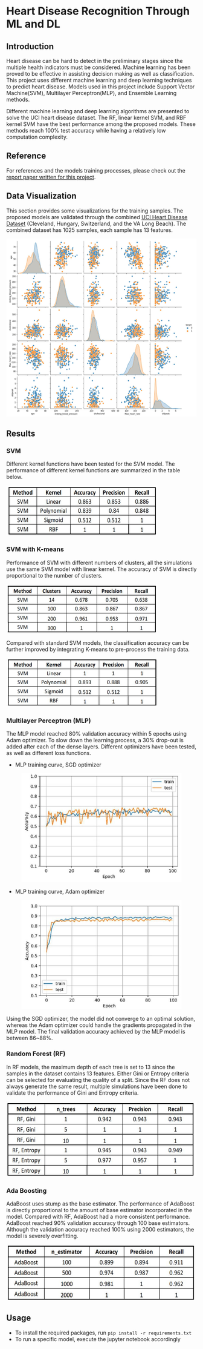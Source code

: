 # Heart Disease Recognition Through ML and DL

## Introduction

Heart disease can be hard to detect in the preliminary stages since the multiple health indicators must be considered. Machine 
learning has been proved to be effective in assisting decision making as well as classification. This project uses different machine learning and deep learning techniques to predict heart disease. Models used in this project include Support Vector Machine(SVM), Multilayer Perceptron(MLP), and Ensemble Learning methods. 

Different machine learning and deep learning algorithms are presented to solve the UCI heart disease dataset. The RF, linear kernel SVM, and RBF kernel SVM have the best performance among the proposed models. These methods reach 100% test accuracy while having a relatively low computation complexity.

## Reference

For references and the models training processes, please check out the [report paper written for this project](https://github.com/marswon0/heart_disease_recognition/blob/4c5babe3b714034d97a0a31cad2e4c826a31ded2/Assets/Paper/Heart%20Disease%20Recognition.pdf).

## Data Visualization

This section provides some visualizations for the training samples. The proposed models are validated through the combined [UCI Heart Disease Dataset](https://archive.ics.uci.edu/ml/datasets/heart+disease) (Cleveland, Hungary, Switzerland, and the VA Long Beach). The combined dataset has 1025 samples, each sample has 13 features.

<img src="/Assets/Images/visualization.JPG">

## Results

### SVM 

Different kernel functions have been tested for the SVM model. The performance of different kernel functions are summarized in the table below.

<img src="/Assets/Images/SVM.JPG" width="400" height="133">

### SVM with K-means

Performance of SVM with different numbers of clusters, all the simulations use the same SVM model with linear kernel. The accuracy of SVM is directly proportional to the number of clusters.

<img src="/Assets/Images/SVM_K_mean_linear_kernel.JPG" width="400" height="130">

Compared with standard SVM models, the classification accuracy can be further improved by integrating K-means to pre-process the training data.

<img src="/Assets/Images/SVM_K_mean_kernels.JPG" width="400" height="130">

### Multilayer Perceptron (MLP)

The MLP model reached 80% validation accuracy within 5 epochs using Adam optimizer. To slow down the learning process, a 30% drop-out is added after each of the dense layers. Different optimizers have been tested, as well as different loss functions.

- MLP training curve, SGD optimizer

<figure>
    <img src="/Assets/Images/MLP_SGD.JPG">
</figure>

- MLP training curve, Adam optimizer

<figure>
    <img src="/Assets/Images/MLP_Adam.JPG">
</figure>


Using the SGD optimizer, the model did not converge to an optimal solution, whereas the Adam optimizer could handle the gradients propagated in the MLP model. The final validation accuracy achieved by the MLP model is between 86~88%.

### Random Forest (RF)
    
In RF models, the maximum depth of each tree is set to 13 since the samples in the dataset contains 13 features. Either Gini or Entropy criteria can be selected for evaluating the quality of a split. Since the RF does not always generate the same result, multiple simulations have been done to validate the performance of Gini and Entropy criteria.
    
<img src="/Assets/Images/RF.JPG" width="550" height="200">    

### Ada Boosting

AdaBoost uses stump as the base estimator. The performance of AdaBoost is directly proportional to the amount of base estimator incorporated in the model. Compared with RF, AdaBoost had a more consistent performance. AdaBoost reached 90% validation accuracy through 100 base estimators. Although the validation accuracy reached 100% using 2000 estimators, the model is severely overfitting.

<img src="/Assets/Images/Ada.JPG" width="500" height="150">

## Usage

- To install the required packages, run ```pip install -r requirements.txt``` 
- To run a specific model, execute the jupyter notebook accordingly 
